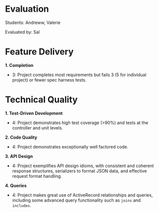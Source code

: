 # Evaluation

Students: Andreww, Valerie

Evaluated by: Sal

# Feature Delivery

**1. Completion**

* 3: Project completes most requirements but fails 3 (5 for individual project) or fewer spec harness tests.

# Technical Quality

**1. Test-Driven Development**

* 4: Project demonstrates high test coverage (>90%) and tests at the controller and unit levels.

**2. Code Quality**

* 4: Project demonstrates exceptionally well factored code.

**3. API Design**

* 4: Project exemplifies API design idioms, with consistent and coherent response structures, serializers to format JSON data, and effective request format handling.

**4. Queries**

* 4: Project makes great use of ActiveRecord relationships and queries, including some advanced query functionality such as `joins` and `includes`.


